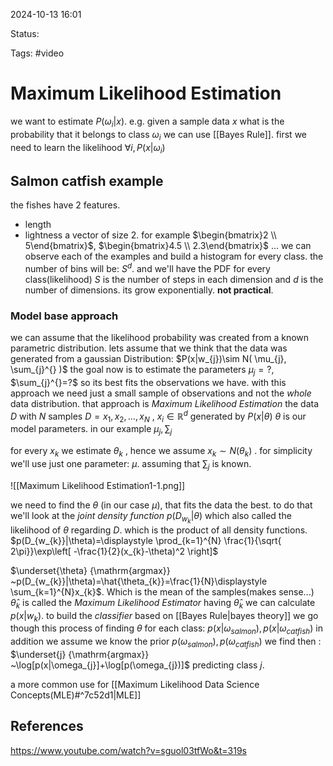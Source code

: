 

2024-10-13 16:01

Status: 

Tags: #video 

# Maximum Likelihood Estimation

we want to estimate $P(\omega_{i}|x)$. e.g. given a sample data $x$ what is the probability that it belongs to class $\omega_{i}$
we can  use [[Bayes Rule]].
first we need to learn the likelihood $\forall i, P(x|\omega_{i })$ 
## Salmon catfish example
the fishes have 2 features. 
- length
- lightness
a vector of size 2. for example
$\begin{bmatrix}2 \\ 5\end{bmatrix}$, $\begin{bmatrix}4.5 \\ 2.3\end{bmatrix}$ $\dots$
we can observe each of the examples  and build a histogram for every class.
the number of bins will be: $S^d$. and we'll have the PDF for every class(likelihood)
$S$ is the number of steps in each dimension and $d$ is the number of dimensions.
its grow exponentially. **not practical**.
### Model base approach
we can assume that the likelihood probability was created from a known parametric distribution.
lets assume that we think that the data was generated from a gaussian Distribution: $P(x|w_{j})\sim N( \mu_{j}, \sum_{j}^{} )$
 the goal now is to estimate the parameters  $\mu_{j}=?$, $\sum_{j}^{}=?$ so its best fits the observations we have.
 with this approach we need just a small sample of observations and not the *whole* data distribution.
 that approach is *Maximum Likelihood Estimation*
 the data $D$ with $N$ samples
 $D=x_{1},x_{2},\dots,x_{N}$ , $x_{i}\in \mathbb{R}^{d}$ generated by $P(x|\theta)$
 $\theta$ is our model parameters. in our example $\mu_{j}, \sum_{j}$

for every $x_{k}$ we estimate  $\theta_{k}$ , hence we assume $x_{k}\sim N(\theta_{k})$ .
for simplicity we'll use just one parameter: $\mu$. assuming that $\sum_{j}$ is known.
 
![[Maximum Likelihood Estimation1-1.png]]

we need to find the $\theta$ (in our case $\mu$), that fits the data the best.
to do that we'll look at the *joint density function* $p(D_{w_{k}}|\theta)$ which also called the likelihood of $\theta$ regarding $D$. which is the product of all density functions.
$p(D_{w_{k}}|\theta)=\displaystyle \prod_{k=1}^{N} \frac{1}{\sqrt{ 2\pi}}\exp\left[ -\frac{1}{2}(x_{k}-\theta)^2 \right]$

$\underset{\theta} {\mathrm{argmax}} ~p(D_{w_{k}}|\theta)=\hat{\theta_{k}}=\frac{1}{N}\displaystyle \sum_{k=1}^{N}x_{k}$. 
Which is the mean of the samples(makes sense...)
$\hat{\theta}_{k}$ is called the *Maximum Likelihood Estimator*
having $\hat{\theta}_{k}$ we can calculate $p(x|w_{k})$.
to build the *classifier* based on [[Bayes Rule|bayes theory]] we go though this process of finding $\theta$ for each class: $p(x|\omega_{salmon}),p(x|\omega_{catfish})$
in addition we assume we know the prior  $p(\omega_{salmon}),p(\omega_{catfish})$
we find then : $\underset{j} {\mathrm{argmax}} ~\log[p(x|\omega_{j}]+\log[p(\omega_{j})]$
predicting class $j$.

a more common use for [[Maximum Likelihood Data Science Concepts(MLE)#^7c52d1|MLE]]
## References

https://www.youtube.com/watch?v=sguol03tfWo&t=319s
